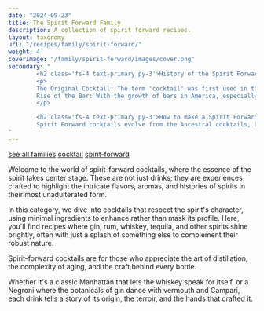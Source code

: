 ```yaml
---
date: "2024-09-23"
title: The Spirit Forward Family
description: A collection of spirit forward recipes.
layout: taxonomy
url: "/recipes/family/spirit-forward/"
weight: 4
coverImage: "/family/spirit-forward/images/cover.png"
secondary: "
        <h2 class='fs-4 text-primary py-3'>History of the Spirit Forward Cocktail</h2>
        <p>
        The Original Cocktail: The term 'cocktail' was first used in the early 19th century, initially referring to a mixture of spirits, sugar, water, and bitters. This formula, which is spirit-forward, is essentially an Old Fashioned / Ancelstral, showcasing the spirit (usually whiskey) with minimal embellishment.<br/><br/>
        Rise of the Bar: With the growth of bars in America, especially in New York, cocktails became more sophisticated. The Martini, Manhattan, and Negroni from this era highlight spirits (gin, whiskey, gin again) with vermouth or other fortified wines acting as complements rather than overpowers.
        </p>

        <h2 class='fs-4 text-primary py-3'>How to make a Spirit Forward Cocktail</h2>
        Spirit Forward cocktails evolve from the Ancestral cocktails, by taking the base spirit and bitters, and adding a vermouth to enhance its flavor.
"
---
```



<a href="/recipes/family/" class="badge bg-success text-light text-decoration-none">see all families</a> 
<a href="/recipes/category/cocktail/" class="badge text-bg-primary text-decoration-none">cocktail</a> 
<a href="/recipes/family/spirit-forward/" class="badge text-bg-info text-decoration-none">spirit-forward</a>

Welcome to the world of spirit-forward cocktails, where the essence of the spirit takes center stage. These are not just drinks; they are experiences crafted to highlight the intricate flavors, aromas, and histories of spirits in their most unadulterated form. 

In this category, we dive into cocktails that respect the spirit's character, using minimal ingredients to enhance rather than mask its profile. Here, you'll find recipes where gin, rum, whiskey, tequila, and other spirits shine brightly, often with just a splash of something else to complement their robust nature. 

Spirit-forward cocktails are for those who appreciate the art of distillation, the complexity of aging, and the craft behind every bottle. 

Whether it's a classic Manhattan that lets the whiskey speak for itself, or a Negroni where the botanicals of gin dance with vermouth and Campari, each drink tells a story of its origin, the terroir, and the hands that crafted it.

